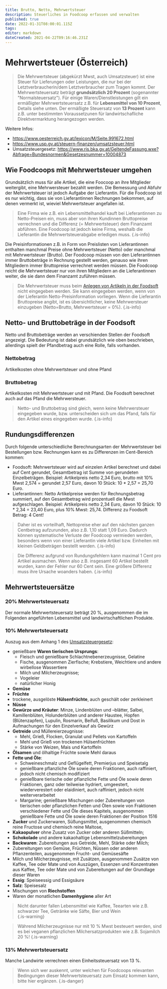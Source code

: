 ```yaml
---
title: Brutto, Netto, Mehrwertsteuer
description: Steuerliches in Foodcoop erfassen und verwalten
published: true
date: 2022-01-31T08:00:01.115Z
tags: 
editor: markdown
dateCreated: 2021-04-22T09:16:46.231Z
---
```


# Mehrwertsteuer (Österreich)

> Die Mehrwertsteuer (abgekürzt Mwst, auch Umsatzsteuer) ist eine Steuer für Lieferungen oder Leistungen, die nur bei der Letztverbraucherin/dem Letztverbraucher zum Tragen kommt. Der Mehrwertsteuersatz beträgt **grundsätzlich 20 Prozent** (sogenannter "Normalsteuersatz"). Für einige Waren/Dienstleistungen gilt ein ermäßigter Mehrwertsteuersatz z.B. für **Lebensmittel von 10 Prozent**, Details siehe unten. Der ermäßigte Steuersatz von **13 Prozent** kann z.B. unter bestimmten Voraussetzunen für landwirtschafliche Direktvermarktung herangezogen werden.



Weitere Infos:
- https://www.oesterreich.gv.at/lexicon/M/Seite.991672.html
- https://www.usp.gv.at/steuern-finanzen/umsatzsteuer.html
- Umsatzsteuergesetz: https://www.ris.bka.gv.at/GeltendeFassung.wxe?Abfrage=Bundesnormen&Gesetzesnummer=10004873

## Wie Foodcoops mit Mehrwertsteuer umgehen

Grundsätzlich muss für alle Artikel, die eine Foocoop an ihre Mitglieder weitergibt, eine Mehrwersteuer bezahlt werden. Die Bemessung und Abfuhr der Mehrwertsteuer ist jedoch Aufgabe der Lieferantin. Für die Foodcoop ist es nur wichtig, dass sie von Lieferantinnen Rechnungen bekommen, auf denen vermerkt ist, wieviel Mehrwertsteuer angefallen ist.

> Eine Firma wie z.B. ein Lebensmittelhandel kauft bei Lieferantinnen zu Netto-Preisen ein, muss aber von ihren Kundinnen Bruttopreise verrechnen und die Differenz (= Mehrwertsteuer) dem Finanzamt abführen. Eine Foodcoop ist jedoch keine Firma, weshalb die Lieferantin die Mehrwertsteuerabgabe erledigen muss. 
{.is-info}


Die Preisinformationen z.B. in Form von Preislisten von Lieferantinnen enthalten manchmal Preise ohne Mehrwertsteuer (Netto) oder manchmal mit Mehrwertsteuer (Brutto). Der Foodcoop müssen von den Lieferantinnen immer Bruttobeträge in Rechnung gestellt werden, genauso wie ihren Mitgliedern immer Bruttopreise verrechnet werden müssen. Die Foodcoop reicht die Mehrwertsteuer nur von ihren Mitgliedern an die Lieferantinnen weiter, die sie dann dem Finanzamt zuführen müssen.

> Die Mehrwertsteuer muss beim [Anlegen von Artikeln in der Foodsoft](/de/documentation/admin/suppliers) nicht eingegeben werden. Sie kann eingegeben werden, wenn von der Lieferantin Netto-Preisinformation vorliegen. Wenn die Lieferantin Bruttopreise angibt, ist es übersichtlicher, keine Mehrwersteuer einzugeben (Netto=Brutto, Mehrwertsteuer = 0%). 
{.is-info}


## Netto- und Bruttobeträge in der Foodsoft

Netto und Bruttobeträge werden an verschienden Stellen der Foodsoft angezeigt. Die Bedeutung ist dabei grundsätzlich wie oben beschrieben, allerdings spielt der Pfandbetrag auch eine Rolle, falls vorhanden.

### Nettobetrag

Artikelkosten ohne Mehrwertsteuer und ohne Pfand 

### Bruttobetrag
Artikelkosten mit Mehrwertsteuer und mit Pfand. Die Foodsoft berechnet auch auf das Pfand die  Mehrwersteuer.

> Netto- und Bruttobetrag sind gleich, wenn keine Mehrwersteuer eingegeben wurde, bzw. unterscheiden sich um das Pfand, falls für den Artikel eines eingegeben wurde.
{.is-info}

## Rundungsdifferenzen

Durch folgende unterschiedliche Berechnungsarten der Mehrwertsteuer bei Bestellungen bzw. Rechnungen kann es zu Differenzen im Cent-Bereich kommen:
- Foodsoft: Mehrwertsteuer wird auf einzelen Artikel berechnet und dabei auf Cent gerundet, Gesamtbetrag ist Summe von gerundeten Einzelbeträgen. Beispiel: Artikelpreis netto 2,34 Euro, brutto mit 10% Mwst 2,574 = gerundet 2,57 Euro, davon 10 Stück: 10 * 2,57 = 25,70 Euro.
- Lieferantinnen: Netto Artikelpreise werden für Rechnungsbetrag summiert, auf den Gesamtbetrag wird prozentuell die Mwst aufgeschlagen. Beispiel: Artikelpreis netto 2,34 Euro, davon 10 Stück: 10 * 2,34 = 23,40 Euro, plus 10% Mwst: 25,74. Differenz zu Foodsoft Betrag: 4 Cent!

> Daher ist es vorteilhaft, Nettopreise eher auf den nächsten ganzen Centbetrag aufzurunden, also z.B. 1,10 statt 1,09 Euro. Dadurch können systematische Verluste der Foodcoop vermieden werden, besonders wenn von einer Lieferantin viele Artikel bzw. Einheiten mit kleinen Geldbeträgen bestellt werden.
{.is-info}

> Die Differenz aufgrund von Rundungsfehlern kann maximal 1 Cent pro Artikel ausmachen. Wenn also z.B. insgesamt 60 Artikel bestellt wurden, kann der Fehler nur 60 Cent sein. Eine größere Differenz muss ihre Ursache woanders haben.
{.is-info}

## Mehrwertsteuersätze

### 20% Mehrwertsteuersatz

Der normale Mehrwertsteuersatz beträgt 20 %, ausgenommen die im Folgenden angeführten Lebensmittel und landwirtschaftlichen Produkte.

### 10% Mehrwertsteuersatz

Auszug aus dem Anhang 1 des [Umsatzsteuergesetz](https://www.ris.bka.gv.at/GeltendeFassung.wxe?Abfrage=Bundesnormen&Gesetzesnummer=10004873):
- genießbare **Waren tierischen Ursprungs**: 
  - Fleisch und genießbare Schlachtnebenerzeugnisse, Gelatine 
  - Fische, ausgenommen Zierfische; Krebstiere, Weichtiere und andere wirbellose Wassertiere 
  - Milch und Milcherzeugnisse; 
  - Vogeleier
  - natürlicher Honig 
- **Gemüse** 
- **Früchte** 
- trockene, ausgelöste **Hülsenfrüchte**, auch geschält oder zerkleinert
- **Nüsse** 
- **Gewürze und Kräuter**: Minze, Lindenblüten und –blätter, Salbei, Kamillenblüten, Holunderblüten und anderer Haustee, Hopfen (Blütenzapfen), Lupulin, Rosmarin, Beifuß, Basilikum und Dost in Aufmachungen für den Einzelverkauf als Gewürz
- **Getreide** und Müllereierzeugnisse: 
  - Mehl, Grieß, Flocken, Granulat und Pellets von Kartoffeln 
  - Mehl und Grieß von trockenen Hülsenfrüchten
  - Stärke von Weizen, Mais und Kartoffeln 
- **Ölsamen** und ölhaltige Früchte sowie Mehl daraus 
- **Fette und Öle**:
  - Schweineschmalz und Geflügelfett, Premierjus und Speisetalg
  - genießbare pflanzliche Öle sowie deren Fraktionen, auch raffiniert, jedoch nicht chemisch modifiziert
  - genießbare tierische oder pflanzliche Fette und Öle sowie deren Fraktionen, ganz oder teilweise hydriert, umgeestert, wiederverestert oder elaidiniert, auch raffiniert, jedoch nicht weiterverarbeitet
  - Margarine; genießbare Mischungen oder Zubereitungen von tierischen oder pflanzlichen Fetten und Ölen sowie von Fraktionen verschiedener Fette und Öle dieses Kapitels, ausgenommen genießbare Fette und Öle sowie deren Fraktionen der Position 1516 
- **Zucker** und Zuckerwaren, Süßungsmittel, ausgenommen chemisch reine Fructose und chemisch reine Maltose, 
- **Kakaopulver** ohne Zusatz von Zucker oder anderen Süßmitteln; 
- **Schokolade** und andere kakaohaltige Lebensmittelzubereitungen 
- **Backwaren**: Zubereitungen aus Getreide, Mehl, Stärke oder Milch;  
- Zubereitungen von Gemüse, Früchten, Nüssen oder anderen Pflanzenteilen, ausgenommen Frucht- und Gemüsesäfte
- Milch und Milcherzeugnisse, mit Zusätzen, ausgenommen Zusätze von Kaffee, Tee oder Mate und von Auszügen, Essenzen und Konzentraten aus Kaffee, Tee oder Mate und von Zubereitungen auf der Grundlage dieser Waren 
- **Essig**: Speiseessig und Essigsäure 
- **Salz**: Speisesalz 
- Mischungen von **Riechstoffen** 
- Waren der monatlichen **Damenhygiene** aller Art

> Nicht darunter fallen Lebensmittel wie Kaffee, Teearten wie z.B. schwarzer Tee, Getränke wie Säfte, Bier und Wein  
{.is-warning}

> Während Milcherzeugnisse nur mit 10 % Mwst besteuert werden, sind es bei veganen pflanzlichen Milchersatzprodukten wie z.B. Sojamilch 20 %!
{.is-warning}


### 13% Mehrwertsteuersatz

Manche Landwirte verrechnen einen Einheitssteuersatz von 13 %. 

> Wenn sich wer auskennt, unter welchen  für Foodcoops relevanten Bedingungen dieser Mehrwertsteuersatz zum Einsatz kommen kann, bitte hier ergänzen.
{.is-danger}
